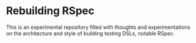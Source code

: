 # Rebuilding RSpec

This is an experimental repository filled with thoughts and experimentations on the architecture and style of building testing DSLs, notable RSpec.
